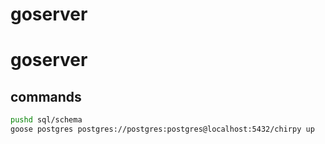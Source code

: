 # goserver
# goserver

## commands
```bash
pushd sql/schema
goose postgres postgres://postgres:postgres@localhost:5432/chirpy up
```